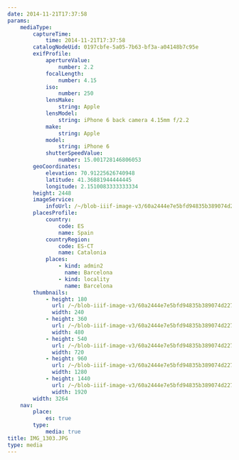```yaml
---
date: 2014-11-21T17:37:58
params:
    mediaType:
        captureTime:
            time: 2014-11-21T17:37:58
        catalogNodeUid: 0197cbfe-5a05-7b63-bf3a-a04148b7c95e
        exifProfile:
            apertureValue:
                number: 2.2
            focalLength:
                number: 4.15
            iso:
                number: 250
            lensMake:
                string: Apple
            lensModel:
                string: iPhone 6 back camera 4.15mm f/2.2
            make:
                string: Apple
            model:
                string: iPhone 6
            shutterSpeedValue:
                number: 15.001728146806053
        geoCoordinates:
            elevation: 70.91225626740948
            latitude: 41.36881944444445
            longitude: 2.1510083333333334
        height: 2448
        imageService:
            infoUrl: /~/blob-iiif-image-v3/60a2444e7e5bfd94835b389074d22768305442cc76658741d85a8db995110e2a/info.json
        placesProfile:
            country:
                code: ES
                name: Spain
            countryRegion:
                code: ES-CT
                name: Catalonia
            places:
                - kind: admin2
                  name: Barcelona
                - kind: locality
                  name: Barcelona
        thumbnails:
            - height: 180
              url: /~/blob-iiif-image-v3/60a2444e7e5bfd94835b389074d22768305442cc76658741d85a8db995110e2a/full/240%2C180/0/default.jpg
              width: 240
            - height: 360
              url: /~/blob-iiif-image-v3/60a2444e7e5bfd94835b389074d22768305442cc76658741d85a8db995110e2a/full/480%2C360/0/default.jpg
              width: 480
            - height: 540
              url: /~/blob-iiif-image-v3/60a2444e7e5bfd94835b389074d22768305442cc76658741d85a8db995110e2a/full/720%2C540/0/default.jpg
              width: 720
            - height: 960
              url: /~/blob-iiif-image-v3/60a2444e7e5bfd94835b389074d22768305442cc76658741d85a8db995110e2a/full/1280%2C960/0/default.jpg
              width: 1280
            - height: 1440
              url: /~/blob-iiif-image-v3/60a2444e7e5bfd94835b389074d22768305442cc76658741d85a8db995110e2a/full/1920%2C1440/0/default.jpg
              width: 1920
        width: 3264
    nav:
        place:
            es: true
        type:
            media: true
title: IMG_1303.JPG
type: media
---
```

